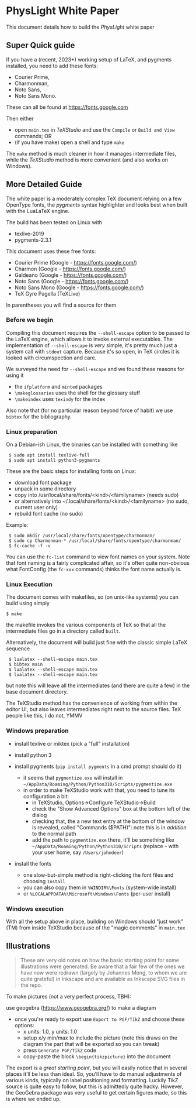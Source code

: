 # PhysLight White Paper

This document details how to build the *PhysLight* white paper

## Super Quick guide

If you have a (recent, 2023+) working setup of LaTeX, and pygments installed,
you need to add these fonts: 
 - Courier Prime,
 - Charmonman,
 - Noto Sans,
 - Noto Sans Mono.

These can all be found at https://fonts.google.com

Then either
 - open `main.tex` in *TeXStudio* and use the `Compile` or `Build and View` commands; OR
 - (if you have make) open a shell and type `make`

The `make` method is much cleaner in how it manages intermediate files,
while the *TeXStudio* method is more convenient (and also works on Windows).

## More Detailed Guide

The white paper is a moderately complex TeX document relying on a few OpenType fonts,
the *pygments* syntax highlighter and looks best when built with the LuaLaTeX engine.

The build has been tested on Linux with
  - texlive-2019
  - pygments-2.3.1

This document uses these free fonts:
  - Courier Prime (Google - https://fonts.google.com/)
  - Charmon (Google - https://fonts.google.com/)
  - Galdeano (Google - https://fonts.google.com/)
  - Noto Sans (Google - https://fonts.google.com/)
  - Noto Sans Mono (Google - https://fonts.google.com/)
  - TeX Gyre Pagella (TeXLive)

In parentheses you will find a source for them

### Before we begin

Compiling this document requires the `--shell-escape` option to be passed to the
LaTeX engine, which allows it to invoke external executables.
The implementation of `--shell-escape` is _very_ simple, it's pretty much just a system call with `stdout` capture. Because it's so open, in TeX circles it is looked with circumspection and care.

We surveyed the need for `--shell-escape` and we found these reasons for using it
  - the `ifplatform` and `minted` packages
  - `\makeglossaries` uses the shell for the glossary stuff
  -  `\makeindex` uses `texindy` for the index

Also note that (for no particular reason beyond force of habit) we use `bibtex` for the bibliography.


### Linux preparation
On a Debian-ish Linux, the binaries can be installed with something like

```shell
 $ sudo apt install texlive-full
 $ sudo apt install python3-pygments
```

 These are the basic steps for installing fonts on Linux:
  - download font package
  - unpack in some directory
  - copy into /usr/local/share/fonts/&lt;kind>/&lt;familyname> (needs sudo)
  - or alternatively into ~/.local/share/fonts/&lt;kind>/&lt;familyname> (no sudo, current user only)
  - rebuild font cache (no sudo)

Example:
```shell
 $ sudo mkdir /usr/local/share/fonts/opentype/charmonman/
 $ sudo cp Charmonman-* /usr/local/share/fonts/opentype/charmonman/
 $ fc-cache -f -v
```
 You can use the `fc-list` command to view font names on your system.
 Note that font naming is a fairly complicated affair, so it's often quite non-obvious what FontConfig (the `fc-xxx` commands) thinks the font name actually is.

### Linux Execution
 The document comes with makefiles, so (on unix-like systems) you can build using simply
```shell
$ make
```
the makefile invokes the various components of TeX so that all the intermediate files go in a directory called `built`.

Alternatively, the document will build just fine with the classic simple LaTeX sequence
```shell
 $ lualatex --shell-escape main.tex
 $ bibtex main
 $ lualatex --shell-escape main.tex
 $ lualatex --shell-escape main.tex
```
but note this will leave all the intermediates (and there are quite a few) in the base document directory.

The TeXStudio method has the convenience of working from within the editor UI, but also leaves 
intermediates right next to the source files. TeX people like this, I do not, YMMV

### Windows preparation

 - install texlive or miktex (pick a "full" installation)
 - install python 3
 - install pygments (`pip install pygments` in a cmd prompt should do it)
   - it seems that `pygmentize.exe` will install in `~/AppData/Roaming/Python/Python310/Scripts/pygmentize.exe`
   - in order to make TeXStudio work with that, you need to tune its configuration a bit:
     - in TeXStudio, Options->Configure TeXStudio->Build
     - check the "Show Advanced Options" box at the bottom left of the dialog
     - checking that, the a new text entry at the bottom of the window is revealed, called 
       "Commands ($PATH)": note this is in *addition* to the normal path
     - add the path to `pygmentize.exe` there, it'll be something like `~/AppData/Roaming/Python/Python310/Scripts` (replace `~` with your user home, say `/Users/johndeer`)

 - install the fonts
   - one slow-but-simple method is right-clicking the font files and choosing `Install`
   - you can also copy them in `%WINDIR%\Fonts` (system-wide install)
   - or `%LOCALAPPDATA%\Microsoft\Windows\Fonts` (per-user install)

### Windows execution
 With all the setup above in place, building on Windows should "just work"(TM) from inside TeXStudio because of
 the "magic comments" in `main.tex`



## Illustrations

> These are very old notes on how the basic starting point for some illustrations were
 generated. Be aware that a fair few of the ones we have now were redrawn
 (largely by Johannes Meng, to whom we are quite grateful) in Inkscape and are available as
 Inkscape SVG files in the repo.

To make pictures (not a very perfect process, TBH):

use geogebra (https://www.geogebra.org/) to make a diagram
  - once you're ready to export use `Export to PGF/TikZ` and choose these options:
    - x units: 1.0, y units: 1.0
    - setup x/y min/max to include the picture
       (note this draws on the diagram the part that will be exported so you can tweak)
    - press `Generate PGF/TikZ` code
    - copy-paste the block `\begin{tikzpicture}` into the document

The export is a *great starting point*, but you will easily notice that in several places it'll
be less than ideal. So, you'll have to do manual adjustments of various kinds,
typically on label positioning and formatting. Luckily TikZ source is quite easy to follow,
but this is admittedly quite hacky.
However, the GeoGebra package was very useful to get certain figures made, so this is where we ended up.



